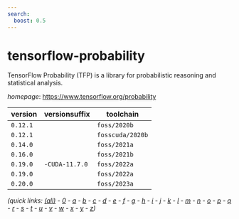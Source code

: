 ```yaml
---
search:
  boost: 0.5
---
```

# tensorflow-probability

TensorFlow Probability (TFP) is a library for probabilistic reasoning and statistical analysis.

*homepage*: <https://www.tensorflow.org/probability>

version | versionsuffix | toolchain
--------|---------------|----------
``0.12.1`` |  | ``foss/2020b``
``0.12.1`` |  | ``fosscuda/2020b``
``0.14.0`` |  | ``foss/2021a``
``0.16.0`` |  | ``foss/2021b``
``0.19.0`` | ``-CUDA-11.7.0`` | ``foss/2022a``
``0.19.0`` |  | ``foss/2022a``
``0.20.0`` |  | ``foss/2023a``


*(quick links: [(all)](../index.md) - [0](../0/index.md) - [a](../a/index.md) - [b](../b/index.md) - [c](../c/index.md) - [d](../d/index.md) - [e](../e/index.md) - [f](../f/index.md) - [g](../g/index.md) - [h](../h/index.md) - [i](../i/index.md) - [j](../j/index.md) - [k](../k/index.md) - [l](../l/index.md) - [m](../m/index.md) - [n](../n/index.md) - [o](../o/index.md) - [p](../p/index.md) - [q](../q/index.md) - [r](../r/index.md) - [s](../s/index.md) - [t](../t/index.md) - [u](../u/index.md) - [v](../v/index.md) - [w](../w/index.md) - [x](../x/index.md) - [y](../y/index.md) - [z](../z/index.md))*

